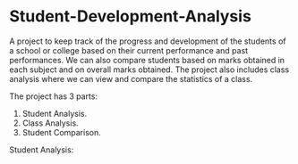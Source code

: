 # Student-Development-Analysis
A project to keep track of the progress and development of the students of a school or college based on their current performance and past performances. We can also compare students based on  marks obtained in each subject and on overall marks obtained. The project also includes class analysis where we can view and compare the statistics of a class.

The project has 3 parts:
1) Student Analysis.
2) Class Analysis.
3) Student Comparison.

Student Analysis: 
